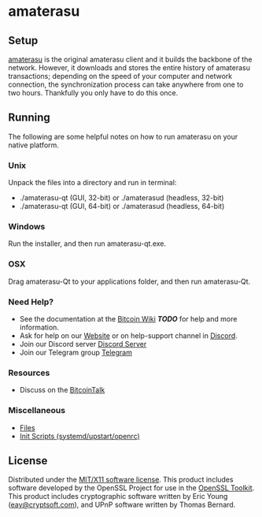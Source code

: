 amaterasu
=====================

Setup
---------------------
[amaterasu](https://www.amaterasuproject.org/amaterasu-wallets/) is the original amaterasu client and it builds the backbone of the network. However, it downloads and stores the entire history of amaterasu transactions; depending on the speed of your computer and network connection, the synchronization process can take anywhere from one to two hours. Thankfully you only have to do this once.

Running
---------------------
The following are some helpful notes on how to run amaterasu on your native platform.

### Unix

Unpack the files into a directory and run in terminal:

- ./amaterasu-qt (GUI, 32-bit) or ./amaterasud (headless, 32-bit)
- ./amaterasu-qt (GUI, 64-bit) or ./amaterasud (headless, 64-bit)

### Windows

Run the installer, and then run amaterasu-qt.exe.

### OSX

Drag amaterasu-Qt to your applications folder, and then run amaterasu-Qt.

### Need Help?

* See the documentation at the [Bitcoin Wiki](https://en.bitcoin.it/wiki/Main_Page) ***TODO***
for help and more information.
* Ask for help on our [Website](https://www.amaterasuproject.org/help-support/) or on help-support channel in [Discord](http://discordapp.com/invite/B8F7Jdv).
* Join our Discord server [Discord Server](http://discordapp.com/invite/B8F7Jdv)
* Join our Telegram group [Telegram](http://t.me/amaterasucoin )

### Resources

* Discuss on the [BitcoinTalk](https://bitcointalk.org/index.php?topic=1848351.0)

### Miscellaneous

- [Files](files.md)
- [Init Scripts (systemd/upstart/openrc)](init.md)

License
---------------------
Distributed under the [MIT/X11 software license](http://www.opensource.org/licenses/mit-license.php).
This product includes software developed by the OpenSSL Project for use in the [OpenSSL Toolkit](https://www.openssl.org/). This product includes
cryptographic software written by Eric Young ([eay@cryptsoft.com](mailto:eay@cryptsoft.com)), and UPnP software written by Thomas Bernard.
